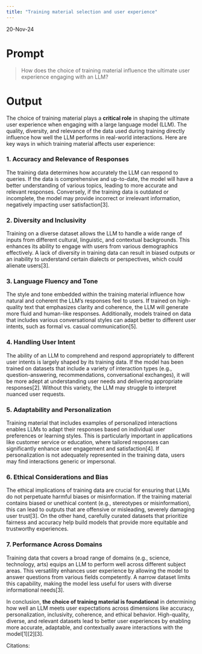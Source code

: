 ```yaml
---
title: "Training material selection and user experience"
---
```


20-Nov-24

# Prompt

> How does the choice of training material influence the ultimate user experience engaging with an LLM?

# Output

The choice of training material plays a **critical role** in shaping the ultimate user experience when engaging with a large language model (LLM). The quality, diversity, and relevance of the data used during training directly influence how well the LLM performs in real-world interactions. Here are key ways in which training material affects user experience:

### **1. Accuracy and Relevance of Responses**
The training data determines how accurately the LLM can respond to queries. If the data is comprehensive and up-to-date, the model will have a better understanding of various topics, leading to more accurate and relevant responses. Conversely, if the training data is outdated or incomplete, the model may provide incorrect or irrelevant information, negatively impacting user satisfaction[3].

### **2. Diversity and Inclusivity**
Training on a diverse dataset allows the LLM to handle a wide range of inputs from different cultural, linguistic, and contextual backgrounds. This enhances its ability to engage with users from various demographics effectively. A lack of diversity in training data can result in biased outputs or an inability to understand certain dialects or perspectives, which could alienate users[3].

### **3. Language Fluency and Tone**
The style and tone embedded within the training material influence how natural and coherent the LLM’s responses feel to users. If trained on high-quality text that emphasizes clarity and coherence, the LLM will generate more fluid and human-like responses. Additionally, models trained on data that includes various conversational styles can adapt better to different user intents, such as formal vs. casual communication[5].

### **4. Handling User Intent**
The ability of an LLM to comprehend and respond appropriately to different user intents is largely shaped by its training data. If the model has been trained on datasets that include a variety of interaction types (e.g., question-answering, recommendations, conversational exchanges), it will be more adept at understanding user needs and delivering appropriate responses[2]. Without this variety, the LLM may struggle to interpret nuanced user requests.

### **5. Adaptability and Personalization**
Training material that includes examples of personalized interactions enables LLMs to adapt their responses based on individual user preferences or learning styles. This is particularly important in applications like customer service or education, where tailored responses can significantly enhance user engagement and satisfaction[4]. If personalization is not adequately represented in the training data, users may find interactions generic or impersonal.

### **6. Ethical Considerations and Bias**
The ethical implications of training data are crucial for ensuring that LLMs do not perpetuate harmful biases or misinformation. If the training material contains biased or unethical content (e.g., stereotypes or misinformation), this can lead to outputs that are offensive or misleading, severely damaging user trust[3]. On the other hand, carefully curated datasets that prioritize fairness and accuracy help build models that provide more equitable and trustworthy experiences.

### **7. Performance Across Domains**
Training data that covers a broad range of domains (e.g., science, technology, arts) equips an LLM to perform well across different subject areas. This versatility enhances user experience by allowing the model to answer questions from various fields competently. A narrow dataset limits this capability, making the model less useful for users with diverse informational needs[3].

In conclusion, **the choice of training material is foundational** in determining how well an LLM meets user expectations across dimensions like accuracy, personalization, inclusivity, coherence, and ethical behavior. High-quality, diverse, and relevant datasets lead to better user experiences by enabling more accurate, adaptable, and contextually aware interactions with the model[1][2][3].

Citations:
 